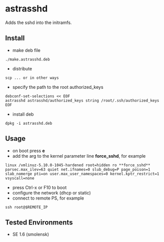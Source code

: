 # astrasshd
Adds the sshd into the initramfs.

## Install

   - make deb file

    ./make.astrasshd.deb

   - distribute

    scp ... or in other ways

   - specify the path to the root authorized_keys

    debconf-set-selections << EOF
    astrasshd astrasshd/authorized_keys string /root/.ssh/authorized_keys
    EOF

   - install deb

    dpkg -i astrasshd.deb

## Usage

   - on boot press **e**
   - add the arg to the kernel parameter line **force_sshd**, for example

    linux /vmlinuz-5.10.0-1045-hardened root=hidden ro **force_sshd** parsec.max_ilev=63 quiet net.ifnames=0 slub_debug=P page_poison=1 slab_nomerge pti=on user.max_user_namespaces=0 kernel.kptr_restrict=1 vsyscall=none

   - press Ctrl-x or F10 to boot
   - configure the network (dhcp or static)
   - connect to remote PS, for example

    ssh root@$REMOTE_IP

## Tested Environments

- SE 1.6 (smolensk)
